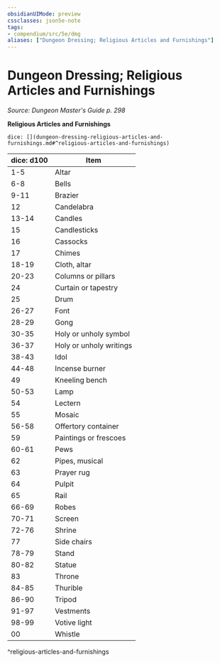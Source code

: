 ```yaml
---
obsidianUIMode: preview
cssclasses: json5e-note
tags:
- compendium/src/5e/dmg
aliases: ["Dungeon Dressing; Religious Articles and Furnishings"]
---
```

# Dungeon Dressing; Religious Articles and Furnishings
*Source: Dungeon Master's Guide p. 298* 

**Religious Articles and Furnishings**

`dice: [](dungeon-dressing-religious-articles-and-furnishings.md#^religious-articles-and-furnishings)`

| dice: d100 | Item |
|------------|------|
| 1-5 | Altar |
| 6-8 | Bells |
| 9-11 | Brazier |
| 12 | Candelabra |
| 13-14 | Candles |
| 15 | Candlesticks |
| 16 | Cassocks |
| 17 | Chimes |
| 18-19 | Cloth, altar |
| 20-23 | Columns or pillars |
| 24 | Curtain or tapestry |
| 25 | Drum |
| 26-27 | Font |
| 28-29 | Gong |
| 30-35 | Holy or unholy symbol |
| 36-37 | Holy or unholy writings |
| 38-43 | Idol |
| 44-48 | Incense burner |
| 49 | Kneeling bench |
| 50-53 | Lamp |
| 54 | Lectern |
| 55 | Mosaic |
| 56-58 | Offertory container |
| 59 | Paintings or frescoes |
| 60-61 | Pews |
| 62 | Pipes, musical |
| 63 | Prayer rug |
| 64 | Pulpit |
| 65 | Rail |
| 66-69 | Robes |
| 70-71 | Screen |
| 72-76 | Shrine |
| 77 | Side chairs |
| 78-79 | Stand |
| 80-82 | Statue |
| 83 | Throne |
| 84-85 | Thurible |
| 86-90 | Tripod |
| 91-97 | Vestments |
| 98-99 | Votive light |
| 00 | Whistle |
^religious-articles-and-furnishings